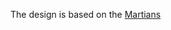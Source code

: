 The design is based on the [Mart](https://youtu.be/vh3tuL_DVsE)[ians](https://youtu.be/tCHKIdup5Lo)
